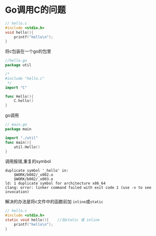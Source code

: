 # Go调用C的问题



```c
// hello.c
#include <stdio.h>
void hello(){
    printf("hello\n");
}
```



将c包装在一个go的包里

```go
//hello.go
package util

/*
#include "hello.c"
 */
import "C"

func Hello(){
	C.hello()
}
```

go调用 

```go
// main.go
package main

import "./util"
func main(){
	util.Hello()
}
```



调用报错,重复的symbol

```shell
duplicate symbol '_hello' in:
    $WORK/b002/_x002.o
    $WORK/b002/_x003.o
ld: 1 duplicate symbol for architecture x86_64
clang: error: linker command failed with exit code 1 (use -v to see invocation)
```



解决的办法是将c文件中的函数前加 `inline`或`static`  

```c
// hello.c
#include <stdio.h>
static void hello(){    //加static 或 inline
    printf("hello\n");
}
```

